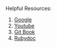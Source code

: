 Helpful Resources:
1. [Google](www.google.com)
2. [Youtube](https://www.youtube.com/)
3. [Git Book](https://git-scm.com/book/en/v2)
4. [Rubydoc](https://www.rubydoc.info/stdlib/core)
